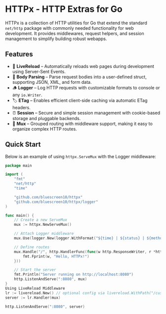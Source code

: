 # HTTPx - HTTP Extras for Go

HTTPx is a collection of HTTP utilities for Go that extend the standard `net/http` package with commonly needed functionality for web development. It provides middlewares, request helpers, and session management to simplify building robust webapps.

## Features
* 🔄 **LiveReload** – Automatically reloads web pages during development using Server-Sent Events.
* 🔎 **Body Parsing** – Parse request bodies into a user-defined struct, supporting JSON, XML, and form data.
* 🪵 **Logger** – Log HTTP requests with customizable formats to console or any `io.Writer`.
* 🏷️ **ETag** – Enables efficient client-side caching via automatic ETag headers.
* ⏰ **Session** – Secure and simple session management with cookie-based storage and pluggable backends.
* 🧩 **Mux** – Grouped routing with middleware support, making it easy to organize complex HTTP routes.

## Quick Start

Below is an example of using `httpx.ServeMux` with the Logger middleware:

```go
package main

import (
    "fmt"
    "net/http"
    "time"

    "github.com/bluescreen10/httpx"
    "github.com/bluescreen10/httpx/logger"
)

func main() {
    // Create a new ServeMux
    mux := httpx.NewServeMux()

    // Attach Logger middleware
    mux.Use(logger.New(logger.WithFormat("${time} | ${status} | ${method} | ${path}\n")))

    // Define routes
    mux.Handle("/", http.HandlerFunc(func(w http.ResponseWriter, r *http.Request) {
        fmt.Fprint(w, "Hello, HTTPx!")
    }))

    // Start the server
    fmt.Println("Server running on http://localhost:8080")
    http.ListenAndServe(":8080", mux)
}
Using LiveReload Middleware
lr := livereload.New() // optional config via livereload.WithPath("/custom-path")
server := lr.Handler(mux)

http.ListenAndServe(":8080", server)
```